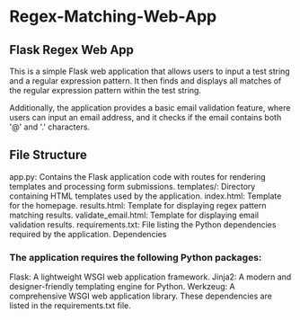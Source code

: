 # Regex-Matching-Web-App
## Flask Regex Web App

This is a simple Flask web application that allows users to input a test string and a regular expression pattern. It then finds and displays all matches of the regular expression pattern within the test string.

Additionally, the application provides a basic email validation feature, where users can input an email address, and it checks if the email contains both '@' and '.' characters.

## File Structure
app.py: Contains the Flask application code with routes for rendering templates and processing form submissions.
templates/: Directory containing HTML templates used by the application.
index.html: Template for the homepage.
results.html: Template for displaying regex pattern matching results.
validate_email.html: Template for displaying email validation results.
requirements.txt: File listing the Python dependencies required by the application.
Dependencies
### The application requires the following Python packages:

Flask: A lightweight WSGI web application framework.
Jinja2: A modern and designer-friendly templating engine for Python.
Werkzeug: A comprehensive WSGI web application library.
These dependencies are listed in the requirements.txt file.